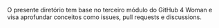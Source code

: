 O presente diretório tem base no terceiro módulo do GitHub 4 Woman e visa aprofundar conceitos como issues, pull requests e discussions.